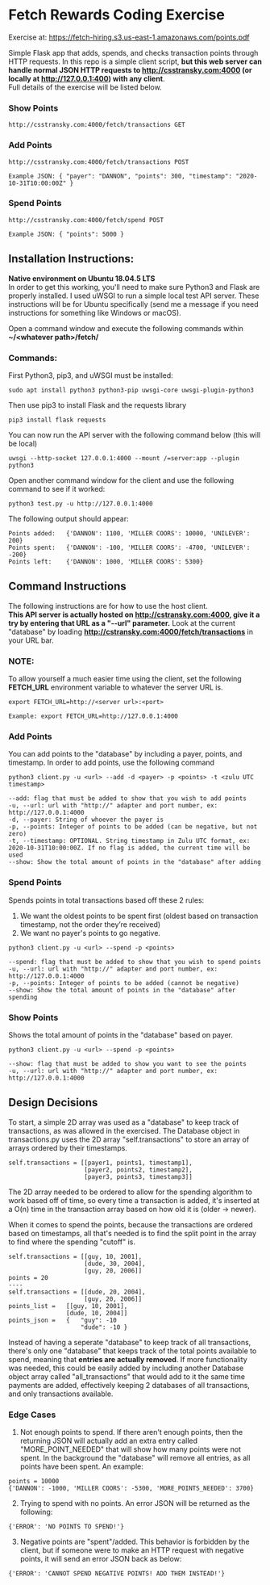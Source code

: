 # Fetch Rewards Coding Exercise 
Exercise at: https://fetch-hiring.s3.us-east-1.amazonaws.com/points.pdf  

Simple Flask app that adds, spends, and checks transaction points through HTTP requests. In this repo is a simple client script, **but this web server can handle normal JSON HTTP requests to http://csstransky.com:4000 (or locally at http://127.0.0.1:400) with any client**.  
Full details of the exercise will be listed below.

### Show Points
```
http://csstransky.com:4000/fetch/transactions GET
```

### Add Points
```
http://csstransky.com:4000/fetch/transactions POST

Example JSON: { "payer": "DANNON", "points": 300, "timestamp": "2020-10-31T10:00:00Z" }
```

### Spend Points
```
http://csstransky.com:4000/fetch/spend POST

Example JSON: { "points": 5000 }
```



## Installation Instructions:
**Native environment on Ubuntu 18.04.5 LTS**  
In order to get this working, you'll need to make sure Python3 and Flask are properly installed. I used uWSGI to run a simple local test API server. These instructions will be for Ubuntu specifically (send me a message if you need instructions for something like Windows or macOS).

Open a command window and execute the following commands within **~/\<whatever path\>/fetch/**

### Commands:  
First Python3, pip3, and uWSGI must be installed:
```
sudo apt install python3 python3-pip uwsgi-core uwsgi-plugin-python3 
```
Then use pip3 to install Flask and the requests library
```
pip3 install flask requests
```
You can now run the API server with the following command below (this will be local)
```
uwsgi --http-socket 127.0.0.1:4000 --mount /=server:app --plugin python3
```
Open another command window for the client and use the following command to see if it worked:
```
python3 test.py -u http://127.0.0.1:4000
```
The following output should appear:
```
Points added:   {'DANNON': 1100, 'MILLER COORS': 10000, 'UNILEVER': 200}
Points spent:   {'DANNON': -100, 'MILLER COORS': -4700, 'UNILEVER': -200}
Points left:    {'DANNON': 1000, 'MILLER COORS': 5300}
```
  
## Command Instructions
The following instructions are for how to use the host client.  
**This API server is actually hosted on http://cstransky.com:4000, give it a try by entering that URL as a "--url" parameter.** Look at the current "database" by loading **http://cstransky.com:4000/fetch/transactions** in your URL bar.

### NOTE:
To allow yourself a much easier time using the client, set the following **FETCH_URL** environment variable to whatever the server URL is.
```
export FETCH_URL=http://<server url>:<port>

Example: export FETCH_URL=http://127.0.0.1:4000
```
### Add Points
You can add points to the "database" by including a payer, points, and timestamp.
In order to add points, use the following command
```
python3 client.py -u <url> --add -d <payer> -p <points> -t <zulu UTC timestamp>

--add: flag that must be added to show that you wish to add points
-u, --url: url with "http://" adapter and port number, ex: http://127.0.0.1:4000
-d, --payer: String of whoever the payer is
-p, --points: Integer of points to be added (can be negative, but not zero)
-t, --timestamp: OPTIONAL. String timestamp in Zulu UTC format, ex: 2020-10-31T10:00:00Z. If no flag is added, the current time will be used
--show: Show the total amount of points in the "database" after adding
```

### Spend Points
Spends points in total transactions based off these 2 rules:
1. We want the oldest points to be spent first (oldest based on transaction timestamp, not the order they’re received)
2. We want no payer's points to go negative.
```
python3 client.py -u <url> --spend -p <points>

--spend: flag that must be added to show that you wish to spend points
-u, --url: url with "http://" adapter and port number, ex: http://127.0.0.1:4000
-p, --points: Integer of points to be added (cannot be negative)
--show: Show the total amount of points in the "database" after spending
```

### Show Points
Shows the total amount of points in the "database" based on payer. 
```
python3 client.py -u <url> --spend -p <points>

--show: flag that must be added to show you want to see the points
-u, --url: url with "http://" adapter and port number, ex: http://127.0.0.1:4000
```

## Design Decisions
To start, a simple 2D array was used as a "database" to keep track of transactions, as was allowed in the exercised. The Database object in transactions.py uses the 2D array "self.transactions" to store an array of arrays ordered by their timestamps.
```
self.transactions = [[payer1, points1, timestamp1],
                     [payer2, points2, timestamp2],
                     [payer3, points3, timestamp3]]
```
The 2D array needed to be ordered to allow for the spending algorithm to work based off of time, so every time a transaction is added, it's inserted at a O(n) time in the transaction array based on how old it is (older -> newer).

When it comes to spend the points, because the transactions are ordered based on timestamps, all that's needed is to find the split point in the array to find where the spending "cutoff" is.
```
self.transactions = [[guy, 10, 2001],
                     [dude, 30, 2004],
                     [guy, 20, 2006]]
points = 20
----
self.transactions = [[dude, 20, 2004],
                     [guy, 20, 2006]]
points_list =   [[guy, 10, 2001],
                [dude, 10, 2004]]
points_json =   {   "guy": -10
                    "dude": -10 }
```
Instead of having a seperate "database" to keep track of all transactions, there's only one "database" that keeps track of the total points available to spend, meaning that **entries are actually removed**. If more functionality was needed, this could be easily added by including another Database object array called "all_transactions" that would add to it the same time payments are added, effectively keeping 2 databases of all transactions, and only transactions available.

### Edge Cases
1. Not enough points to spend. If there aren't enough points, then the returning JSON will actually add an extra entry called "MORE_POINT_NEEDED" that will show how many points were not spent. In the background the "database" will remove all entries, as all points have been spent. An example:
```
points = 10000
{'DANNON': -1000, 'MILLER COORS': -5300, 'MORE_POINTS_NEEDED': 3700}
```
2. Trying to spend with no points. An error JSON will be returned as the following:
```
{'ERROR': 'NO POINTS TO SPEND!'}
```
3. Negative points are "spent"/added. This behavior is forbidden by the client, but if someone were to make an HTTP request with negative points, it will send an error JSON back as below:
```
{'ERROR': 'CANNOT SPEND NEGATIVE POINTS! ADD THEM INSTEAD!'}
```
